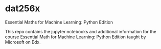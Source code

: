 # dat256x
Essential Maths for Machine Learning: Python Edition

This repo contains the jupyter notebooks and additional information for the course Essential Math for Machine Learning: Python Edition taught by Microsoft on Edx.
